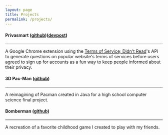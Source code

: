 ```yaml
---
layout: page
title: Projects
permalink: /projects/
---
```


#### Privasmart (<a href="https://github.com/hlcolani/privasmart" target="_blank">github</a>)(<a href="https://devpost.com/software/privasmart" target="_blank">devpost</a>)
-----
A Google Chrome extension using the <a href="https://tosdr.org" target="_blank">Terms of Service; Didn't Read</a>'s API to generate questions on popular website's terms of services before users agreed to sign up for accounts as a fun way to keep people informed about their privacy. 

#### 3D Pac-Man (<a href="https://github.com/randyyan2000/3D-Pacman" target="_blank">github</a>)
----
A reimagining of Pacman created in Java for a high school computer science final project.

#### Bomberman (<a href="https://github.com/randyyan2000/Bomberman" target="_blank">github</a>)
----
A recreation of a favorite childhood game I created to play with my friends.